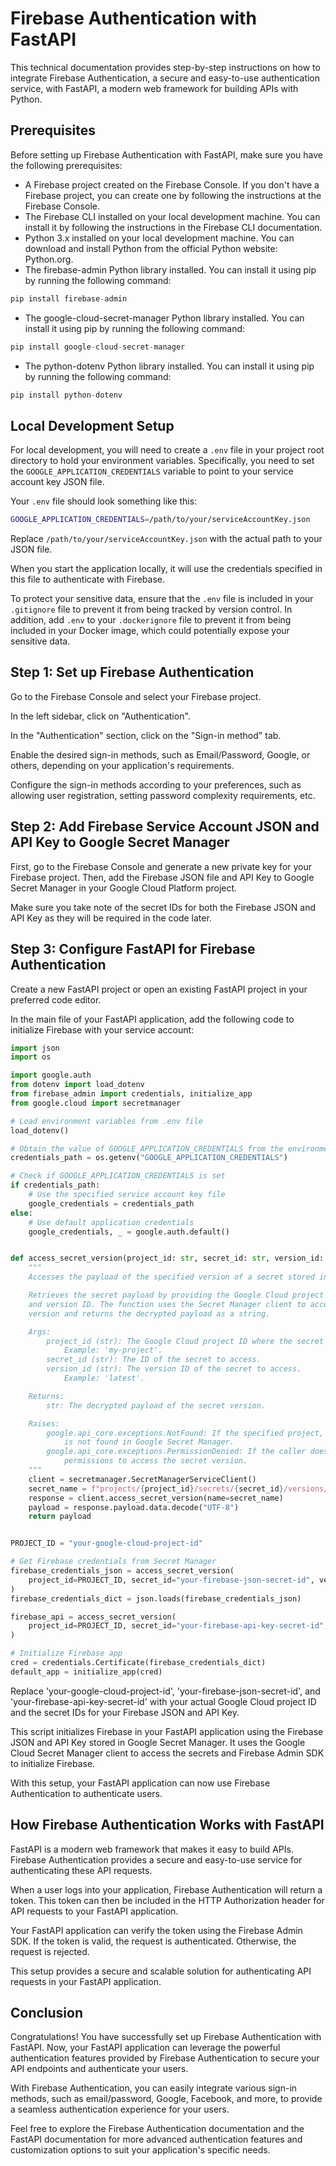 # Firebase Authentication with FastAPI

This technical documentation provides step-by-step instructions on how to integrate Firebase Authentication, a secure and easy-to-use authentication service, with FastAPI, a modern web framework for building APIs with Python.

## Prerequisites

Before setting up Firebase Authentication with FastAPI, make sure you have the following prerequisites:

- A Firebase project created on the Firebase Console. If you don't have a Firebase project, you can create one by following the instructions at the Firebase Console.
- The Firebase CLI installed on your local development machine. You can install it by following the instructions in the Firebase CLI documentation.
- Python 3.x installed on your local development machine. You can download and install Python from the official Python website: Python.org.
- The firebase-admin Python library installed. You can install it using pip by running the following command:

```python
pip install firebase-admin
```

- The google-cloud-secret-manager Python library installed. You can install it using pip by running the following command:

```python
pip install google-cloud-secret-manager
```

- The python-dotenv Python library installed. You can install it using pip by running the following command:

```python
pip install python-dotenv
```

## Local Development Setup

For local development, you will need to create a `.env` file in your project root directory to hold your environment variables. Specifically, you need to set the `GOOGLE_APPLICATION_CREDENTIALS` variable to point to your service account key JSON file.

Your `.env` file should look something like this:

```bash
GOOGLE_APPLICATION_CREDENTIALS=/path/to/your/serviceAccountKey.json
```

Replace `/path/to/your/serviceAccountKey.json` with the actual path to your JSON file.

When you start the application locally, it will use the credentials specified in this file to authenticate with Firebase. 

To protect your sensitive data, ensure that the `.env` file is included in your `.gitignore` file to prevent it from being tracked by version control. In addition, add `.env` to your `.dockerignore` file to prevent it from being included in your Docker image, which could potentially expose your sensitive data.

## Step 1: Set up Firebase Authentication

Go to the Firebase Console and select your Firebase project.

In the left sidebar, click on "Authentication".

In the "Authentication" section, click on the "Sign-in method" tab.

Enable the desired sign-in methods, such as Email/Password, Google, or others, depending on your application's requirements.

Configure the sign-in methods according to your preferences, such as allowing user registration, setting password complexity requirements, etc.

## Step 2: Add Firebase Service Account JSON and API Key to Google Secret Manager

First, go to the Firebase Console and generate a new private key for your Firebase project. Then, add the Firebase JSON file and API Key to Google Secret Manager in your Google Cloud Platform project.

Make sure you take note of the secret IDs for both the Firebase JSON and API Key as they will be required in the code later.

## Step 3: Configure FastAPI for Firebase Authentication

Create a new FastAPI project or open an existing FastAPI project in your preferred code editor.

In the main file of your FastAPI application, add the following code to initialize Firebase with your service account:

```python
import json
import os

import google.auth
from dotenv import load_dotenv
from firebase_admin import credentials, initialize_app
from google.cloud import secretmanager

# Load environment variables from .env file
load_dotenv()

# Obtain the value of GOOGLE_APPLICATION_CREDENTIALS from the environment
credentials_path = os.getenv("GOOGLE_APPLICATION_CREDENTIALS")

# Check if GOOGLE_APPLICATION_CREDENTIALS is set
if credentials_path:
    # Use the specified service account key file
    google_credentials = credentials_path
else:
    # Use default application credentials
    google_credentials, _ = google.auth.default()


def access_secret_version(project_id: str, secret_id: str, version_id: str) -> str:
    """
    Accesses the payload of the specified version of a secret stored in Google Secret Manager.

    Retrieves the secret payload by providing the Google Cloud project ID, secret ID,
    and version ID. The function uses the Secret Manager client to access the secret
    version and returns the decrypted payload as a string.

    Args:
        project_id (str): The Google Cloud project ID where the secret is located.
            Example: 'my-project'.
        secret_id (str): The ID of the secret to access.
        version_id (str): The version ID of the secret to access.
            Example: 'latest'.

    Returns:
        str: The decrypted payload of the secret version.

    Raises:
        google.api_core.exceptions.NotFound: If the specified project, secret, or version
            is not found in Google Secret Manager.
        google.api_core.exceptions.PermissionDenied: If the caller does not have the necessary
            permissions to access the secret version.
    """
    client = secretmanager.SecretManagerServiceClient()
    secret_name = f"projects/{project_id}/secrets/{secret_id}/versions/{version_id}"
    response = client.access_secret_version(name=secret_name)
    payload = response.payload.data.decode("UTF-8")
    return payload


PROJECT_ID = "your-google-cloud-project-id"

# Get Firebase credentials from Secret Manager
firebase_credentials_json = access_secret_version(
    project_id=PROJECT_ID, secret_id="your-firebase-json-secret-id", version_id="latest"
)
firebase_credentials_dict = json.loads(firebase_credentials_json)

firebase_api = access_secret_version(
    project_id=PROJECT_ID, secret_id="your-firebase-api-key-secret-id", version_id="latest"
)

# Initialize Firebase app
cred = credentials.Certificate(firebase_credentials_dict)
default_app = initialize_app(cred)
```

Replace 'your-google-cloud-project-id', 'your-firebase-json-secret-id', and 'your-firebase-api-key-secret-id' with your actual Google Cloud project ID and the secret IDs for your Firebase JSON and API Key.

This script initializes Firebase in your FastAPI application using the Firebase JSON and API Key stored in Google Secret Manager. It uses the Google Cloud Secret Manager client to access the secrets and Firebase Admin SDK to initialize Firebase.

With this setup, your FastAPI application can now use Firebase Authentication to authenticate users.

## How Firebase Authentication Works with FastAPI

FastAPI is a modern web framework that makes it easy to build APIs. Firebase Authentication provides a secure and easy-to-use service for authenticating these API requests.

When a user logs into your application, Firebase Authentication will return a token. This token can then be included in the HTTP Authorization header for API requests to your FastAPI application.

Your FastAPI application can verify the token using the Firebase Admin SDK. If the token is valid, the request is authenticated. Otherwise, the request is rejected.

This setup provides a secure and scalable solution for authenticating API requests in your FastAPI application.

## Conclusion

Congratulations! You have successfully set up Firebase Authentication with FastAPI. Now, your FastAPI application can leverage the powerful authentication features provided by Firebase Authentication to secure your API endpoints and authenticate your users.

With Firebase Authentication, you can easily integrate various sign-in methods, such as email/password, Google, Facebook, and more, to provide a seamless authentication experience for your users.

Feel free to explore the Firebase Authentication documentation and the FastAPI documentation for more advanced authentication features and customization options to suit your application's specific needs.
